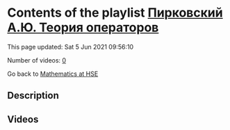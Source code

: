 # Contents of the playlist [Пирковский А.Ю. Теория операторов](https://www.youtube.com/playlist?list=PLq3E5oubNNoAsDWD7ZxG76Dc8O_7CZmgC)

This page updated: Sat 5 Jun 2021 09:56:10

Number of videos: [0](#videos)

Go back to [Mathematics at HSE](../README.md)

## Description



## Videos

